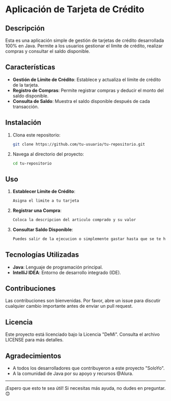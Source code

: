# Aplicación de Tarjeta de Crédito

## Descripción
Esta es una aplicación simple de gestión de tarjetas de crédito desarrollada 100% en Java. Permite a los usuarios gestionar el límite de crédito, realizar compras y consultar el saldo disponible.

## Características
- **Gestión de Límite de Crédito**: Establece y actualiza el límite de crédito de la tarjeta.
- **Registro de Compras**: Permite registrar compras y deducir el monto del saldo disponible.
- **Consulta de Saldo**: Muestra el saldo disponible después de cada transacción.

## Instalación
1. Clona este repositorio:
    ```bash
    git clone https://github.com/tu-usuario/tu-repositorio.git
    ```
2. Navega al directorio del proyecto:
    ```bash
    cd tu-repositorio
    ```

## Uso
1. **Establecer Límite de Crédito**:
    ```java
    Asigna el limite a tu tarjeta
    ```
2. **Registrar una Compra**:
    ```java
    Coloca la descripcion del articulo comprado y su valor
    ```
3. **Consultar Saldo Disponible**:
    ```java
    Puedes salir de la ejecucion o simplemente gastar hasta que se te hagote el saldo..
    ```

## Tecnologías Utilizadas
- **Java**: Lenguaje de programación principal.
- **IntelliJ IDEA**: Entorno de desarrollo integrado (IDE).

## Contribuciones
Las contribuciones son bienvenidas. Por favor, abre un issue para discutir cualquier cambio importante antes de enviar un pull request.

## Licencia
Este proyecto está licenciado bajo la Licencia "DeMi". Consulta el archivo LICENSE para más detalles.

## Agradecimientos
- A todos los desarrolladores que contribuyeron a este proyecto "SoloYo".
- A la comunidad de Java por su apoyo y recursos @Alura.

---

¡Espero que esto te sea útil! Si necesitas más ayuda, no dudes en preguntar. 😊
